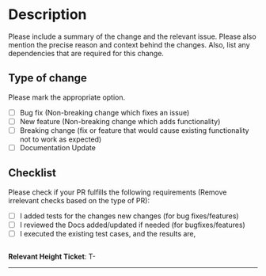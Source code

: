 # Description

Please include a summary of the change and the relevant issue. Please also mention the precise reason and context behind the changes. Also, list any dependencies that are required for this change.

## Type of change

Please mark the appropriate option.

- [ ] Bug fix (Non-breaking change which fixes an issue)
- [ ] New feature (Non-breaking change which adds functionality)
- [ ] Breaking change (fix or feature that would cause existing functionality not to work as expected)
- [ ] Documentation Update

## Checklist

Please check if your PR fulfills the following requirements (Remove irrelevant checks based on the type of PR):

- [ ] I added tests for the changes new changes (for bug fixes/features)
- [ ] I reviewed the Docs  added/updated if needed (for bugfixes/features)
- [ ] I executed the existing test cases, and the results are,

```log

```

**Relevant Height Ticket**: T-

---
